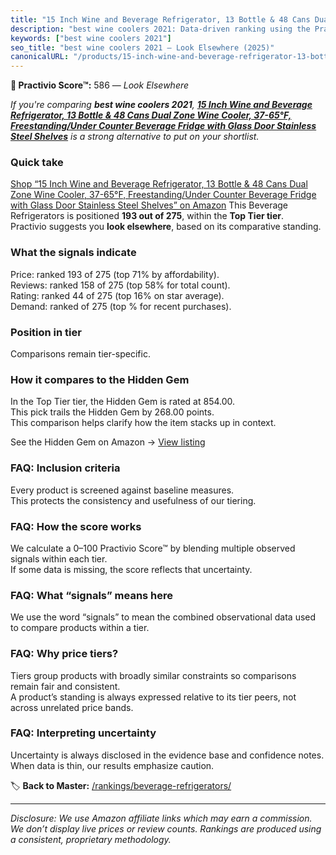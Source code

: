 ```yaml
---
title: "15 Inch Wine and Beverage Refrigerator, 13 Bottle & 48 Cans Dual Zone Wine Cooler, 37-65°F, Freestanding/Under Counter Beverage Fridge with Glass Door Stainless Steel Shelves"
description: "best wine coolers 2021: Data-driven ranking using the Practivio Score™. Positioned by quality, value, demand, findability, momentum."
keywords: ["best wine coolers 2021"]
seo_title: "best wine coolers 2021 — Look Elsewhere (2025)"
canonicalURL: "/products/15-inch-wine-and-beverage-refrigerator-13-bottle-48-cans-dual-zone-wine-cooler-37-65f-freestandingunder-counter-beverage-fridge-with-glass-door-stainless-steel-shelves-B0CSK6QCKN/"
---
```


**🚫 Practivio Score™:** 586 — _Look Elsewhere_


*If you're comparing **best wine coolers 2021**, **[15 Inch Wine and Beverage Refrigerator, 13 Bottle & 48 Cans Dual Zone Wine Cooler, 37-65°F, Freestanding/Under Counter Beverage Fridge with Glass Door Stainless Steel Shelves](https://www.amazon.com/dp/B0CSK6QCKN?tag=practivio-20)** is a strong alternative to put on your shortlist.*
### Quick take
[Shop “15 Inch Wine and Beverage Refrigerator, 13 Bottle & 48 Cans Dual Zone Wine Cooler, 37-65°F, Freestanding/Under Counter Beverage Fridge with Glass Door Stainless Steel Shelves” on Amazon](https://www.amazon.com/dp/B0CSK6QCKN?tag=practivio-20)
This Beverage Refrigerators is positioned **193 out of 275**, within the **Top Tier tier**.  
Practivio suggests you **look elsewhere**, based on its comparative standing.

### What the signals indicate
Price: ranked 193 of 275 (top 71% by affordability).  
Reviews: ranked 158 of 275 (top 58% for total count).  
Rating: ranked 44 of 275 (top 16% on star average).  
Demand: ranked  of 275 (top % for recent purchases).

### Position in tier
Comparisons remain tier-specific.

### How it compares to the Hidden Gem
In the Top Tier tier, the Hidden Gem is rated at 854.00.  
This pick trails the Hidden Gem by 268.00 points.  
This comparison helps clarify how the item stacks up in context.  

See the Hidden Gem on Amazon → [View listing](https://www.amazon.com/dp/B09F9WX11W?tag=practivio-20)

### FAQ: Inclusion criteria
Every product is screened against baseline measures.  
This protects the consistency and usefulness of our tiering.

### FAQ: How the score works
We calculate a 0–100 Practivio Score™ by blending multiple observed signals within each tier.  
If some data is missing, the score reflects that uncertainty.

### FAQ: What “signals” means here
We use the word “signals” to mean the combined observational data used to compare products within a tier.

### FAQ: Why price tiers?
Tiers group products with broadly similar constraints so comparisons remain fair and consistent.  
A product’s standing is always expressed relative to its tier peers, not across unrelated price bands.

### FAQ: Interpreting uncertainty
Uncertainty is always disclosed in the evidence base and confidence notes.  
When data is thin, our results emphasize caution.


🏷️ **Back to Master:** [/rankings/beverage-refrigerators/](/rankings/beverage-refrigerators/)

---
_Disclosure: We use Amazon affiliate links which may earn a commission. We don’t display live prices or review counts. Rankings are produced using a consistent, proprietary methodology._
